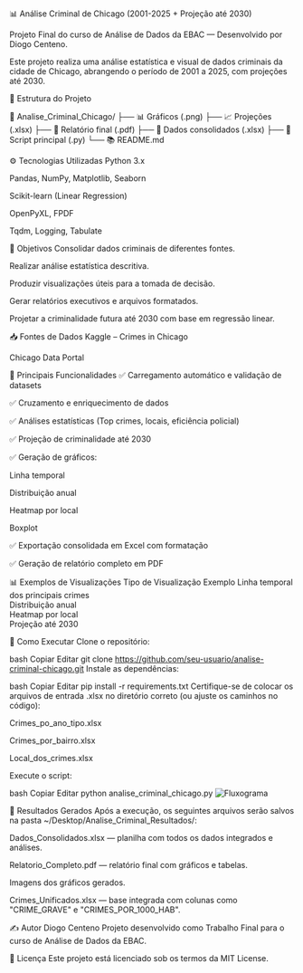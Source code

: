 📊 Análise Criminal de Chicago (2001-2025 + Projeção até 2030)

Projeto Final do curso de Análise de Dados da EBAC — Desenvolvido por Diogo Centeno.

Este projeto realiza uma análise estatística e visual de dados criminais da cidade de Chicago, abrangendo o período de 2001 a 2025, com projeções até 2030.

📁 Estrutura do Projeto

📂 Analise_Criminal_Chicago/
├── 📊 Gráficos (.png)
├── 📈 Projeções (.xlsx)
├── 📘 Relatório final (.pdf)
├── 📄 Dados consolidados (.xlsx)
├── 📜 Script principal (.py)
└── 📚 README.md


⚙️ Tecnologias Utilizadas
Python 3.x

Pandas, NumPy, Matplotlib, Seaborn

Scikit-learn (Linear Regression)

OpenPyXL, FPDF

Tqdm, Logging, Tabulate

📌 Objetivos
Consolidar dados criminais de diferentes fontes.

Realizar análise estatística descritiva.

Produzir visualizações úteis para a tomada de decisão.

Gerar relatórios executivos e arquivos formatados.

Projetar a criminalidade futura até 2030 com base em regressão linear.

📥 Fontes de Dados
Kaggle – Crimes in Chicago

Chicago Data Portal

🔎 Principais Funcionalidades
✅ Carregamento automático e validação de datasets

✅ Cruzamento e enriquecimento de dados

✅ Análises estatísticas (Top crimes, locais, eficiência policial)

✅ Projeção de criminalidade até 2030

✅ Geração de gráficos:

Linha temporal

Distribuição anual

Heatmap por local

Boxplot

✅ Exportação consolidada em Excel com formatação

✅ Geração de relatório completo em PDF


📊 Exemplos de Visualizações
Tipo de Visualização	Exemplo
Linha temporal dos principais crimes	
Distribuição anual	
Heatmap por local	
Projeção até 2030

🧪 Como Executar
Clone o repositório:

bash
Copiar
Editar
git clone https://github.com/seu-usuario/analise-criminal-chicago.git
Instale as dependências:

bash
Copiar
Editar
pip install -r requirements.txt
Certifique-se de colocar os arquivos de entrada .xlsx no diretório correto (ou ajuste os caminhos no código):

Crimes_po_ano_tipo.xlsx

Crimes_por_bairro.xlsx

Local_dos_crimes.xlsx

Execute o script:

bash
Copiar
Editar
python analise_criminal_chicago.py
![Fluxograma](https://github.com/user-attachments/assets/dc2ab612-b0ce-4215-a4f2-37583cc89146)


📂 Resultados Gerados
Após a execução, os seguintes arquivos serão salvos na pasta ~/Desktop/Analise_Criminal_Resultados/:

Dados_Consolidados.xlsx — planilha com todos os dados integrados e análises.

Relatorio_Completo.pdf — relatório final com gráficos e tabelas.

Imagens dos gráficos gerados.

Crimes_Unificados.xlsx — base integrada com colunas como "CRIME_GRAVE" e "CRIMES_POR_1000_HAB".

✍️ Autor
Diogo Centeno
Projeto desenvolvido como Trabalho Final para o curso de Análise de Dados da EBAC.

📝 Licença
Este projeto está licenciado sob os termos da MIT License.

